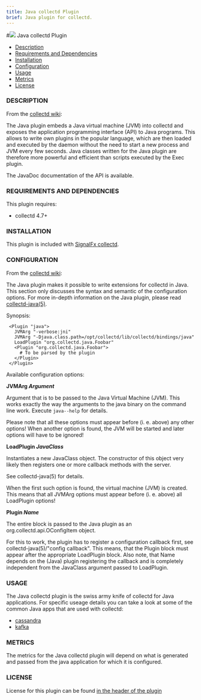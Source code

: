 ```yaml
---
title: Java collectd Plugin
brief: Java plugin for collectd.
---
```


#![](https://github.com/signalfx/Integrations/blob/master/collectd-java/img/integrations_jmx.png) Java collectd Plugin

- [Description](#description)
- [Requirements and Dependencies](#requirements-and-dependencies)
- [Installation](#installation)
- [Configuration](#configuration)
- [Usage](#usage)
- [Metrics](#metrics)
- [License](#license)

### DESCRIPTION

From the [collectd wiki](https://collectd.org/wiki/index.php/Plugin:Java):

The Java plugin embeds a Java virtual machine (JVM) into collectd and exposes the application programming interface (API) to Java programs. This allows to write own plugins in the popular language, which are then loaded and executed by the daemon without the need to start a new process and JVM every few seconds. Java classes written for the Java plugin are therefore more powerful and efficient than scripts executed by the Exec plugin.


The JavaDoc documentation of the API is available.

### REQUIREMENTS AND DEPENDENCIES

This plugin requires:

- collectd 4.7+

### INSTALLATION

This plugin is included with [SignalFx collectd](https://github.com/signalfx/Integrations/tree/master/collectd).

### CONFIGURATION

From the [collectd wiki](https://collectd.org/wiki/index.php/Plugin:Java):

The Java plugin makes it possible to write extensions for collectd in Java. This section only discusses the syntax and semantic of the configuration options. For more in-depth information on the Java plugin, please read [collectd-java(5)](https://collectd.org/documentation/manpages/collectd-java.5.shtml).

Synopsis:

```
 <Plugin "java">
   JVMArg "-verbose:jni"
   JVMArg "-Djava.class.path=/opt/collectd/lib/collectd/bindings/java"
   LoadPlugin "org.collectd.java.Foobar"
   <Plugin "org.collectd.java.Foobar">
     # To be parsed by the plugin
   </Plugin>
 </Plugin>
```

Available configuration options:

**JVMArg _Argument_**

 Argument that is to be passed to the Java Virtual Machine (JVM). This works exactly the way the arguments to the java binary on the command line work. Execute `java--help` for details.

 Please note that all these options must appear before (i. e. above) any other options! When another option is found, the JVM will be started and later options will have to be ignored!

**LoadPlugin _JavaClass_**

 Instantiates a new JavaClass object. The constructor of this object very likely then registers one or more callback methods with the server.

 See collectd-java(5) for details.

 When the first such option is found, the virtual machine (JVM) is created. This means that all JVMArg options must appear before (i. e. above) all LoadPlugin options!

**Plugin _Name_**

 The entire block is passed to the Java plugin as an org.collectd.api.OConfigItem object.

 For this to work, the plugin has to register a configuration callback first, see collectd-java(5)/"config callback". This means, that the Plugin block must appear after the appropriate LoadPlugin block. Also note, that Name depends on the (Java) plugin registering the callback and is completely independent from the JavaClass argument passed to LoadPlugin.

### USAGE

The Java collectd plugin is the swiss army knife of collectd for Java applications. For specific useage details you can take a look at some of the common Java apps that are used with collectd:

* [cassandra](https://github.com/signalfx/Integrations/tree/master/collectd-cassandra)
* [kafka](https://github.com/signalfx/Integrations/tree/master/collectd-kafka)

### METRICS

The metrics for the Java collectd plugin will depend on what is generated and passed from the java application for which it is configured.

### LICENSE

License for this plugin can be found [in the header of the plugin](https://github.com/signalfx/collectd/blob/master/src/java.c)
